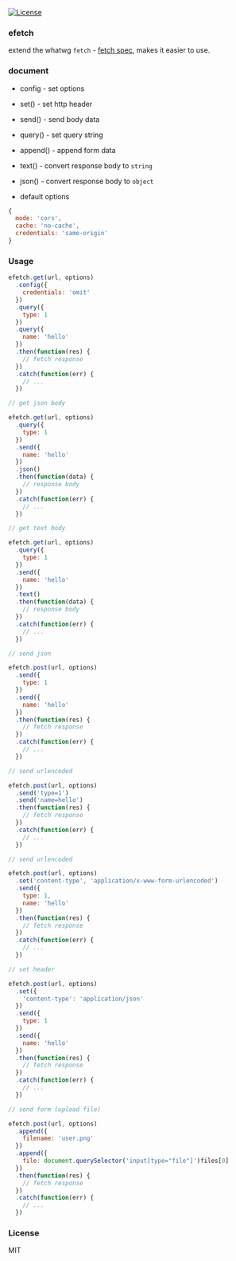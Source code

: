 <!--
[![Build status][travis-img]][travis-url]
[![Test coverage][coveralls-img]][coveralls-url]
-->
[![License][license-img]][license-url]

### efetch

extend the whatwg `fetch` - [fetch spec](https://fetch.spec.whatwg.org),
makes it easier to use.

### document

* config - set options
* set() - set http header
* send() - send body data
* query() - set query string
* append() - append form data

* text() - convert response body to `string`
* json() - convert response body to `object`

* default options

```js
{
  mode: 'cors',
  cache: 'no-cache',
  credentials: 'same-origin'
}
```

### Usage

```js
efetch.get(url, options)
  .config({
    credentials: 'omit'
  })
  .query({
    type: 1
  })
  .query({
    name: 'hello'
  })
  .then(function(res) {
    // fetch response
  })
  .catch(function(err) {
    // ...
  })

// get json body

efetch.get(url, options)
  .query({
    type: 1
  })
  .send({
    name: 'hello'
  })
  .json()
  .then(function(data) {
    // response body
  })
  .catch(function(err) {
    // ...
  })

// get text body

efetch.get(url, options)
  .query({
    type: 1
  })
  .send({
    name: 'hello'
  })
  .text()
  .then(function(data) {
    // response body
  })
  .catch(function(err) {
    // ...
  })

// send json

efetch.post(url, options)
  .send({
    type: 1
  })
  .send({
    name: 'hello'
  })
  .then(function(res) {
    // fetch response
  })
  .catch(function(err) {
    // ...
  })

// send urlencoded

efetch.post(url, options)
  .send('type=1')
  .send('name=hello')
  .then(function(res) {
    // fetch response
  })
  .catch(function(err) {
    // ...
  })

// send urlencoded

efetch.post(url, options)
  .set('content-type', 'application/x-www-form-urlencoded')
  .send({
    type: 1,
    name: 'hello'
  })
  .then(function(res) {
    // fetch response
  })
  .catch(function(err) {
    // ...
  })

// set header

efetch.post(url, options)
  .set({
    'content-type': 'application/json'
  })
  .send({
    type: 1
  })
  .send({
    name: 'hello'
  })
  .then(function(res) {
    // fetch response
  })
  .catch(function(err) {
    // ...
  })

// send form (upload file)

efetch.post(url, options)
  .append({
    filename: 'user.png'
  })
  .append({
    file: document.querySelector('input[type="file"]')files[0]
  })
  .then(function(res) {
    // fetch response
  })
  .catch(function(err) {
    // ...
  })
```

### License
MIT

[travis-img]: https://img.shields.io/travis/coderhaoxin/efetch.svg?style=flat-square
[travis-url]: https://travis-ci.org/coderhaoxin/efetch
[coveralls-img]: https://img.shields.io/coveralls/coderhaoxin/efetch.svg?style=flat-square
[coveralls-url]: https://coveralls.io/r/coderhaoxin/efetch?branch=master
[license-img]: http://img.shields.io/badge/license-MIT-green.svg?style=flat-square
[license-url]: http://opensource.org/licenses/MIT
